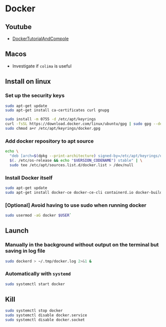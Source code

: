 # Docker

## Youtube

- [DockerTutorialAndCompole](https://www.youtube.com/watch?v=YMBT1NguJJw)

## Macos

- Investigate if `colima` is useful

## Install on linux

### Set up the security keys

```bash
sudo apt-get update
sudo apt-get install ca-certificates curl gnupg

sudo install -m 0755 -d /etc/apt/keyrings
curl -fsSL https://download.docker.com/linux/ubuntu/gpg | sudo gpg --dearmor -o /etc/apt/keyrings/docker.gpg
sudo chmod a+r /etc/apt/keyrings/docker.gpg
```

### Add docker repository to apt source

```bash
echo \
  "deb [arch=$(dpkg --print-architecture) signed-by=/etc/apt/keyrings/docker.gpg] https://download.docker.com/linux/ubuntu \
  $(. /etc/os-release && echo "$VERSION_CODENAME") stable" | \
  sudo tee /etc/apt/sources.list.d/docker.list > /dev/null
```

### Install Docker itself

```bash
sudo apt-get update
sudo apt-get install docker-ce docker-ce-cli containerd.io docker-buildx-plugin docker-compose-plugin
```

### [Optional] Avoid having to use sudo when running docker

```bash
sudo usermod -aG docker $USER`
```

## Launch 

### Manually in the background without output on the terminal but saving in log file

```bash
sudo dockerd > ~/.tmp/docker.log 2>&1 &
```

### Automatically with `systemd`

```bash
sudo systemctl start docker
```


## Kill

```bash
sudo systemctl stop docker
sudo systemctl disable docker.service
sudo systemctl disable docker.socket
```

